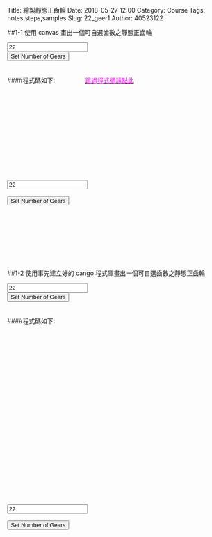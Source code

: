 Title: 繪製靜態正齒輪
Date: 2018-05-27 12:00
Category: Course
Tags: notes,steps,samples
Slug: 22_geer1
Author: 40523122




<!-- PELICAN_END_SUMMARY -->


##1-1 使用 canvas 畫出一個可自選齒數之靜態正齒輪
<!-- 導入 Brython 標準程式庫 -->
<script src="../data/Brython-3.3.1/brython.js"></script>
<script src="../data/Brython-3.3.1/brython_stdlib.js"></script>
  
<!-- 啟動 Brython -->
<script>
window.onload=function(){
// 設定 data/py 為共用程式路徑
brython({debug:1, pythonpath:['./../data/py']});
}
</script>
<canvas id="onegear" width="800" height="600"></canvas>

<!-- 以下製作 button-->
<div id="onegear_div" width="800" height="20"></div>
<input id="n" value="22"></input><br />
<button id="button">Set Number of Gears</button>

<!-- 以下實際利用  Brython 繪圖-->
<script type="text/python3">
from browser import document as doc
import math
# deg 為角度轉為徑度的轉換因子
deg = math.pi/180.
# 定義 Spur 類別
class Spur(object):
    def __init__(self, ctx):
        self.ctx = ctx

    def create_line(self, x1, y1, x2, y2, width=3, fill="red"):
        self.ctx.beginPath()
        self.ctx.lineWidth = width
        self.ctx.moveTo(x1, y1)
        self.ctx.lineTo(x2, y2)
        self.ctx.strokeStyle = fill
        self.ctx.stroke()

    # 定義一個繪正齒輪的繪圖函式
    # midx 為齒輪圓心 x 座標
    # midy 為齒輪圓心 y 座標
    # rp 為節圓半徑, n 為齒數
    # pa 為壓力角 (deg)
    # rot 為旋轉角 (deg)
    # 已經針對 n 大於等於 52 齒時的繪圖錯誤修正, 因為 base circle 與齒根圓大小必須進行判斷
    def Gear(self, midx, midy, rp, n=20, pa=20, color="black"):
        # 齒輪漸開線分成 15 線段繪製
        imax = 15
        # 在輸入的畫布上繪製直線, 由圓心到節圓 y 軸頂點畫一直線
        self.create_line(midx, midy, midx, midy-rp)
        # a 為模數 (代表公制中齒的大小), 模數為節圓直徑(稱為節徑)除以齒數
        # 模數也就是齒冠大小
        a=2*rp/n
        # d 為齒根大小, 為模數的 1.157 或 1.25倍, 這裡採 1.25 倍
        d=2.5*rp/n
        # ra 為齒輪的外圍半徑
        ra=rp+a
        # rb 則為齒輪的基圓半徑
        # 基圓為漸開線長齒之基準圓
        rb=rp*math.cos(pa*deg)
        # rd 為齒根圓半徑
        rd=rp-d
        # 當 rd 大於 rb 時, 漸開線並非畫至 rb, 而是 rd
        # dr 則為基圓到齒頂圓半徑分成 imax 段後的每段半徑增量大小
        # 將圓弧分成 imax 段來繪製漸開線
        # 當 rd 大於 rb 時, 漸開線並非畫至 rb, 而是 rd
        if rd>rb:
            dr = (ra-rd)/imax
        else:
            dr=(ra-rb)/imax
        # tan(pa*deg)-pa*deg 為漸開線函數
        sigma=math.pi/(2*n)+math.tan(pa*deg)-pa*deg
        for j in range(n):
            ang=-2.*j*math.pi/n+sigma
            ang2=2.*j*math.pi/n+sigma
            lxd=midx+rd*math.sin(ang2-2.*math.pi/n)
            lyd=midy-rd*math.cos(ang2-2.*math.pi/n)
            for i in range(imax+1):
                # 當 rd 大於 rb 時, 漸開線並非畫至 rb, 而是 rd
                if rd>rb:
                    r=rd+i*dr
                else:
                    r=rb+i*dr
                theta=math.sqrt((r*r)/(rb*rb)-1.)
                alpha=theta-math.atan(theta)
                xpt=r*math.sin(alpha-ang)
                ypt=r*math.cos(alpha-ang)
                xd=rd*math.sin(-ang)
                yd=rd*math.cos(-ang)
                # i=0 時, 繪線起點由齒根圓上的點, 作為起點
                if(i==0):
                    last_x = midx+xd
                    last_y = midy-yd
                # 由左側齒根圓作為起點, 除第一點 (xd,yd) 齒根圓上的起點外, 其餘的 (xpt,ypt)則為漸開線上的分段點
                self.create_line((midx+xpt),(midy-ypt),(last_x),(last_y),fill=color)
                # 最後一點, 則為齒頂圓
                if(i==imax):
                    lfx=midx+xpt
                    lfy=midy-ypt
                last_x = midx+xpt
                last_y = midy-ypt
            # the line from last end of dedendum point to the recent
            # end of dedendum point
            # lxd 為齒根圓上的左側 x 座標, lyd 則為 y 座標
            # 下列為齒根圓上用來近似圓弧的直線
            self.create_line((lxd),(lyd),(midx+xd),(midy-yd),fill=color)
            for i in range(imax+1):
                # 當 rd 大於 rb 時, 漸開線並非畫至 rb, 而是 rd
                if rd>rb:
                    r=rd+i*dr
                else:
                    r=rb+i*dr
                theta=math.sqrt((r*r)/(rb*rb)-1.)
                alpha=theta-math.atan(theta)
                xpt=r*math.sin(ang2-alpha)
                ypt=r*math.cos(ang2-alpha)
                xd=rd*math.sin(ang2)
                yd=rd*math.cos(ang2)
                # i=0 時, 繪線起點由齒根圓上的點, 作為起點
                if(i==0):
                    last_x = midx+xd
                    last_y = midy-yd
                # 由右側齒根圓作為起點, 除第一點 (xd,yd) 齒根圓上的起點外, 其餘的 (xpt,ypt)則為漸開線上的分段點
                self.create_line((midx+xpt),(midy-ypt),(last_x),(last_y),fill=color)
                # 最後一點, 則為齒頂圓
                if(i==imax):
                    rfx=midx+xpt
                    rfy=midy-ypt
                last_x = midx+xpt
                last_y = midy-ypt
            # lfx 為齒頂圓上的左側 x 座標, lfy 則為 y 座標
            # 下列為齒頂圓上用來近似圓弧的直線
            self.create_line(lfx,lfy,rfx,rfy,fill=color)
canvas = doc['onegear']
ctx = canvas.getContext("2d")

# 以 button 驅動的事件函式
def setgearnumber(e):
    ctx.clearRect(0, 0, canvas.width, canvas.height)
    x = (canvas.width)/2
    y = (canvas.height)/2
    if doc["n"].value.isdigit():
        n1 = int(doc["n"].value)
    else:
        n1= 22
    # 設定齒輪參數
    x = (canvas.width)/2
    y = (canvas.height)/2
    r = 0.6*(canvas.height/2)
    pa = 20
    # 繪出齒輪
    Spur(ctx).Gear(x, y, r, n1, pa, "blue")
#判定 button
setgearnumber(True)
doc['button'].bind('click',setgearnumber)
</script>
</br>
</br>
</br>
####程式碼如下:　　　　　<a href="#p1"><font color="#FF00FF">跳過程式碼請點此</font></a><br/>
<pre class="brush: python">
<!-- 導入 Brython 標準程式庫 -->
<script src="../data/Brython-3.3.1/brython.js"></script>
<script src="../data/Brython-3.3.1/brython_stdlib.js"></script>
  
<!-- 啟動 Brython -->
<script>
window.onload=function(){
// 設定 data/py 為共用程式路徑
brython({debug:1, pythonpath:['./../data/py']});
}
</script>

<canvas id="onegear" width="800" height="600"></canvas>
<!-- 以下製作 button-->
<div id="onegear_div" width="800" height="20"></div>
<input id="n" value="22"></input><br />
<button id="button">Set Number of Gears</button>

<!-- 以下實際利用  Brython 繪圖-->
<script type="text/python3">
from browser import document as doc
import math
# deg 為角度轉為徑度的轉換因子
deg = math.pi/180.
# 定義 Spur 類別
class Spur(object):
    def __init__(self, ctx):
        self.ctx = ctx

    def create_line(self, x1, y1, x2, y2, width=3, fill="red"):
        self.ctx.beginPath()
        self.ctx.lineWidth = width
        self.ctx.moveTo(x1, y1)
        self.ctx.lineTo(x2, y2)
        self.ctx.strokeStyle = fill
        self.ctx.stroke()

    # 定義一個繪正齒輪的繪圖函式
    # midx 為齒輪圓心 x 座標
    # midy 為齒輪圓心 y 座標
    # rp 為節圓半徑, n 為齒數
    # pa 為壓力角 (deg)
    # rot 為旋轉角 (deg)
    # 已經針對 n 大於等於 52 齒時的繪圖錯誤修正, 因為 base circle 與齒根圓大小必須進行判斷
    def Gear(self, midx, midy, rp, n=20, pa=20, color="black"):
        # 齒輪漸開線分成 15 線段繪製
        imax = 15
        # 在輸入的畫布上繪製直線, 由圓心到節圓 y 軸頂點畫一直線
        self.create_line(midx, midy, midx, midy-rp)
        # a 為模數 (代表公制中齒的大小), 模數為節圓直徑(稱為節徑)除以齒數
        # 模數也就是齒冠大小
        a=2*rp/n
        # d 為齒根大小, 為模數的 1.157 或 1.25倍, 這裡採 1.25 倍
        d=2.5*rp/n
        # ra 為齒輪的外圍半徑
        ra=rp+a
        # rb 則為齒輪的基圓半徑
        # 基圓為漸開線長齒之基準圓
        rb=rp*math.cos(pa*deg)
        # rd 為齒根圓半徑
        rd=rp-d
        # 當 rd 大於 rb 時, 漸開線並非畫至 rb, 而是 rd
        # dr 則為基圓到齒頂圓半徑分成 imax 段後的每段半徑增量大小
        # 將圓弧分成 imax 段來繪製漸開線
        # 當 rd 大於 rb 時, 漸開線並非畫至 rb, 而是 rd
        if rd>rb:
            dr = (ra-rd)/imax
        else:
            dr=(ra-rb)/imax
        # tan(pa*deg)-pa*deg 為漸開線函數
        sigma=math.pi/(2*n)+math.tan(pa*deg)-pa*deg
        for j in range(n):
            ang=-2.*j*math.pi/n+sigma
            ang2=2.*j*math.pi/n+sigma
            lxd=midx+rd*math.sin(ang2-2.*math.pi/n)
            lyd=midy-rd*math.cos(ang2-2.*math.pi/n)
            for i in range(imax+1):
                # 當 rd 大於 rb 時, 漸開線並非畫至 rb, 而是 rd
                if rd>rb:
                    r=rd+i*dr
                else:
                    r=rb+i*dr
                theta=math.sqrt((r*r)/(rb*rb)-1.)
                alpha=theta-math.atan(theta)
                xpt=r*math.sin(alpha-ang)
                ypt=r*math.cos(alpha-ang)
                xd=rd*math.sin(-ang)
                yd=rd*math.cos(-ang)
                # i=0 時, 繪線起點由齒根圓上的點, 作為起點
                if(i==0):
                    last_x = midx+xd
                    last_y = midy-yd
                # 由左側齒根圓作為起點, 除第一點 (xd,yd) 齒根圓上的起點外, 其餘的 (xpt,ypt)則為漸開線上的分段點
                self.create_line((midx+xpt),(midy-ypt),(last_x),(last_y),fill=color)
                # 最後一點, 則為齒頂圓
                if(i==imax):
                    lfx=midx+xpt
                    lfy=midy-ypt
                last_x = midx+xpt
                last_y = midy-ypt
            # the line from last end of dedendum point to the recent
            # end of dedendum point
            # lxd 為齒根圓上的左側 x 座標, lyd 則為 y 座標
            # 下列為齒根圓上用來近似圓弧的直線
            self.create_line((lxd),(lyd),(midx+xd),(midy-yd),fill=color)
            for i in range(imax+1):
                # 當 rd 大於 rb 時, 漸開線並非畫至 rb, 而是 rd
                if rd>rb:
                    r=rd+i*dr
                else:
                    r=rb+i*dr
                theta=math.sqrt((r*r)/(rb*rb)-1.)
                alpha=theta-math.atan(theta)
                xpt=r*math.sin(ang2-alpha)
                ypt=r*math.cos(ang2-alpha)
                xd=rd*math.sin(ang2)
                yd=rd*math.cos(ang2)
                # i=0 時, 繪線起點由齒根圓上的點, 作為起點
                if(i==0):
                    last_x = midx+xd
                    last_y = midy-yd
                # 由右側齒根圓作為起點, 除第一點 (xd,yd) 齒根圓上的起點外, 其餘的 (xpt,ypt)則為漸開線上的分段點
                self.create_line((midx+xpt),(midy-ypt),(last_x),(last_y),fill=color)
                # 最後一點, 則為齒頂圓
                if(i==imax):
                    rfx=midx+xpt
                    rfy=midy-ypt
                last_x = midx+xpt
                last_y = midy-ypt
            # lfx 為齒頂圓上的左側 x 座標, lfy 則為 y 座標
            # 下列為齒頂圓上用來近似圓弧的直線
            self.create_line(lfx,lfy,rfx,rfy,fill=color)
canvas = doc['onegear']
ctx = canvas.getContext("2d")

# 以 button 驅動的事件函式
def setgearnumber(e):
    ctx.clearRect(0, 0, canvas.width, canvas.height)
    x = (canvas.width)/2
    y = (canvas.height)/2
    if doc["n"].value.isdigit():
        n1 = int(doc["n"].value)
    else:
        n1= 22
    # 設定齒輪參數
    x = (canvas.width)/2
    y = (canvas.height)/2
    r = 0.6*(canvas.height/2)
    pa = 20
    # 繪出齒輪
    Spur(ctx).Gear(x, y, r, n1, pa, "blue")
#判定 button
setgearnumber(True)
doc['button'].bind('click',setgearnumber)
</script>
</pre>
<a id="p1"></a>
<br/>

<br/>
<br/>
##1-2 使用事先建立好的 cango 程式庫畫出一個可自選齒數之靜態正齒輪
<!-- 導入 Brython 標準程式庫 -->
<script src="../data/Brython-3.3.1/brython.js"></script>
<script src="../data/Brython-3.3.1/brython_stdlib.js"></script>

<!-- 啟動 Brython -->
<script>
window.onload=function(){
// 設定 data/py 為共用程式路徑
brython({debug:1, pythonpath:['./../data/py']});
}
</script>
<!-- Cango 程式庫 -->
<script type="text/javascript" src="../cango/Cango-8v03.js"></script>
<script type="text/javascript" src="../cango/Cango2D-7v01-min.js"></script>
<script type="text/javascript" src="../cango/CangoAxes-1v33.js"></script>
<script type="text/javascript" src="../cango/CangoAnimation-4v01.js"></script>
<script type="text/javascript" src="../cango/gearUtils-05.js"></script>

<canvas id='cango_gear' width='800' height='750'></canvas>
<!-- 以下製作 button-->
<div id="cango_gear_div" width="800" height="20"></div>
<input id="cn" value="22"></input><br />
<button id="cbutton">Set Number of Gears</button>
 
<script type="text/python">
# 將 導入的 document 設為 doc 主要原因在於與舊程式碼相容
from browser import document as doc
# 由於 Python3 與 Javascript 程式碼已經不再混用, 因此來自 Javascript 的變數, 必須居中透過 window 物件轉換
from browser import window
import math
 
# 主要用來取得畫布大小
canvas = doc["cango_gear"]
# 此程式採用 Cango Javascript 程式庫繪圖, 因此無需 ctx
#ctx = canvas.getContext("2d")
cango = window.Cango.new
# 針對變數的轉換, shapeDefs 在 Cango 中資料型別為變數, 可以透過 window 轉換
shapedefs = window.shapeDefs
# 目前 Cango 結合 Animation 在 Brython 尚無法運作, 此刻只能繪製靜態圖形
# in CangoAnimation.js
#interpolate1 = window.interpolate
# Cobi 與 createGearTooth 都是 Cango Javascript 程式庫中的物件
cobj = window.Cobj.new
creategeartooth = window.createGearTooth.new
# 經由 Cango 轉換成 Brython 的 cango, 指定將圖畫在 id="cango_gear" 的 canvas 上
cgo = cango("cango_gear")
 
######################################
# 畫正齒輪輪廓
#####################################

# 以 button 驅動的事件函式
def draw(e):
    cgo.clearCanvas()
    cx = (canvas.width)/2
    cy = (canvas.height)/2
    if doc["cn"].value.isdigit():
        cn1 = int(doc["cn"].value)
    else:
        cn1= 22
# pa 為壓力角
    pa = 25
# m 為模數, 根據畫布的寬度, 計算適合的模數大小
# Module = mm of pitch diameter per tooth
    m = 0.5*canvas.width/cn1
# pr 為節圓半徑
    pr = cn1*m/2 # gear Pitch radius
# generate gear
    data = creategeartooth(m, cn1, pa)
# Brython 程式中的 print 會將資料印在 Browser 的 console 區
#print(data)
    gearTooth = cobj(data, "SHAPE", {
            "fillColor":"#ddd0dd",
                    "border": True,
           "strokeColor": "#606060" })
    gearTooth.rotate(180/cn1) # rotate gear 1/2 tooth to mesh
# 單齒的齒形資料經過旋轉後, 將資料複製到 gear 物件中
    gear = gearTooth.dup()
# gear 為單一齒的輪廓資料
#cgo.render(gearTooth)
 
# 利用單齒輪廓旋轉, 產生整個正齒輪外形
    for i in range(1, cn1):
    # 將 gearTooth 中的資料複製到 newTooth
        newTooth = gearTooth.dup()
    # 配合迴圈, newTooth 的齒形資料進行旋轉, 然後利用 appendPath 方法, 將資料併入 gear
        newTooth.rotate(360*i/cn1)
    # appendPath 為 Cango 程式庫中的方法, 第二個變數為 True, 表示要刪除最前頭的 Move to SVG Path 標註符號
        gear.appendPath(newTooth, True) # trim move command = True
 
# 建立軸孔
# add axle hole, hr 為 hole radius
    hr = 0.6*pr # diameter of gear shaft
    shaft = cobj(shapedefs.circle(hr), "PATH")
    shaft.revWinding()
    gear.appendPath(shaft) # retain the 'moveTo' command for shaft sub path

# render 繪出靜態正齒輪輪廓
    gear.translate(cx, cy)
    cgo.render(gear)
    r = 0.6*(canvas.height/2)
draw(True)
doc['cbutton'].bind('click',draw)
</script>
</br>
</br>
</br>
####程式碼如下:　　　　　
<pre class="brush: python">
<!-- 導入 Brython 標準程式庫 -->
<script src="../data/Brython-3.3.1/brython.js"></script>
<script src="../data/Brython-3.3.1/brython_stdlib.js"></script>

<!-- 啟動 Brython -->
<script>
window.onload=function(){
// 設定 data/py 為共用程式路徑
brython({debug:1, pythonpath:['./../data/py']});
}
</script>
<!-- Cango 程式庫 -->
<script type="text/javascript" src="../cango/Cango-8v03.js"></script>
<script type="text/javascript" src="../cango/Cango2D-7v01-min.js"></script>
<script type="text/javascript" src="../cango/CangoAxes-1v33.js"></script>
<script type="text/javascript" src="../cango/CangoAnimation-4v01.js"></script>
<script type="text/javascript" src="../cango/gearUtils-05.js"></script>

<canvas id='cango_gear' width='800' height='750'></canvas>
<!-- 以下製作 button-->
<div id="cango_gear_div" width="800" height="20"></div>
<input id="cn" value="22"></input><br />
<button id="cbutton">Set Number of Gears</button>
 
<script type="text/python">
# 將 導入的 document 設為 doc 主要原因在於與舊程式碼相容
from browser import document as doc
# 由於 Python3 與 Javascript 程式碼已經不再混用, 因此來自 Javascript 的變數, 必須居中透過 window 物件轉換
from browser import window
import math
 
# 主要用來取得畫布大小
canvas = doc["cango_gear"]
# 此程式採用 Cango Javascript 程式庫繪圖, 因此無需 ctx
#ctx = canvas.getContext("2d")
cango = window.Cango.new
# 針對變數的轉換, shapeDefs 在 Cango 中資料型別為變數, 可以透過 window 轉換
shapedefs = window.shapeDefs
# 目前 Cango 結合 Animation 在 Brython 尚無法運作, 此刻只能繪製靜態圖形
# in CangoAnimation.js
#interpolate1 = window.interpolate
# Cobi 與 createGearTooth 都是 Cango Javascript 程式庫中的物件
cobj = window.Cobj.new
creategeartooth = window.createGearTooth.new
# 經由 Cango 轉換成 Brython 的 cango, 指定將圖畫在 id="cango_gear" 的 canvas 上
cgo = cango("cango_gear")
 
######################################
# 畫正齒輪輪廓
#####################################

# 以 button 驅動的事件函式
def draw(e):
    cgo.clearCanvas()
    cx = (canvas.width)/2
    cy = (canvas.height)/2
    if doc["cn"].value.isdigit():
        cn1 = int(doc["cn"].value)
    else:
        cn1= 22
# pa 為壓力角
    pa = 25
# m 為模數, 根據畫布的寬度, 計算適合的模數大小
# Module = mm of pitch diameter per tooth
    m = 0.5*canvas.width/cn1
# pr 為節圓半徑
    pr = cn1*m/2 # gear Pitch radius
# generate gear
    data = creategeartooth(m, cn1, pa)
# Brython 程式中的 print 會將資料印在 Browser 的 console 區
#print(data)
    gearTooth = cobj(data, "SHAPE", {
            "fillColor":"#ddd0dd",
                    "border": True,
           "strokeColor": "#606060" })
    gearTooth.rotate(180/cn1) # rotate gear 1/2 tooth to mesh
# 單齒的齒形資料經過旋轉後, 將資料複製到 gear 物件中
    gear = gearTooth.dup()
# gear 為單一齒的輪廓資料
#cgo.render(gearTooth)
 
# 利用單齒輪廓旋轉, 產生整個正齒輪外形
    for i in range(1, cn1):
    # 將 gearTooth 中的資料複製到 newTooth
        newTooth = gearTooth.dup()
    # 配合迴圈, newTooth 的齒形資料進行旋轉, 然後利用 appendPath 方法, 將資料併入 gear
        newTooth.rotate(360*i/cn1)
    # appendPath 為 Cango 程式庫中的方法, 第二個變數為 True, 表示要刪除最前頭的 Move to SVG Path 標註符號
        gear.appendPath(newTooth, True) # trim move command = True
 
# 建立軸孔
# add axle hole, hr 為 hole radius
    hr = 0.6*pr # diameter of gear shaft
    shaft = cobj(shapedefs.circle(hr), "PATH")
    shaft.revWinding()
    gear.appendPath(shaft) # retain the 'moveTo' command for shaft sub path

# render 繪出靜態正齒輪輪廓
    gear.translate(cx, cy)
    cgo.render(gear)
    r = 0.6*(canvas.height/2)
draw(True)
doc['cbutton'].bind('click',draw)
</script>
</pre>
<a id="p2"></a>
<br/>
<br/>

